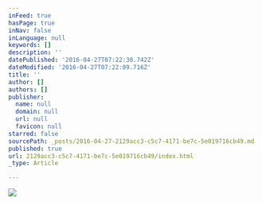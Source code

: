 ```yaml
---
inFeed: true
hasPage: true
inNav: false
inLanguage: null
keywords: []
description: ''
datePublished: '2016-04-27T07:22:30.742Z'
dateModified: '2016-04-27T07:22:09.716Z'
title: ''
author: []
authors: []
publisher:
  name: null
  domain: null
  url: null
  favicon: null
starred: false
sourcePath: _posts/2016-04-27-2129acc3-c5c7-4171-be7c-5e019716cb49.md
published: true
url: 2129acc3-c5c7-4171-be7c-5e019716cb49/index.html
_type: Article

---
```

![](https://the-grid-user-content.s3-us-west-2.amazonaws.com/52f40759-e792-41e9-b88d-c1bf847ba5a6.png)